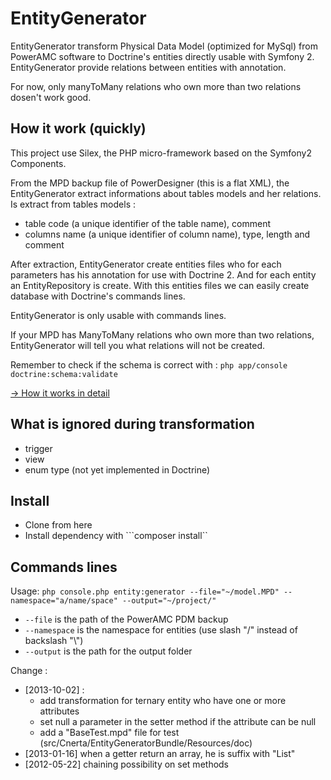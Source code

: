 EntityGenerator
===============

EntityGenerator transform Physical Data Model (optimized for MySql) from PowerAMC software to Doctrine's entities directly usable with Symfony 2.
EntityGenerator provide relations between entities with annotation.

For now, only manyToMany relations who own more than two relations dosen't work good.


How it work (quickly)
-----------
This project use Silex, the PHP micro-framework based on the Symfony2 Components.

From the MPD backup file of PowerDesigner (this is a flat XML), the EntityGenerator extract informations about tables models and her relations.
Is extract from tables models :
- table code (a unique identifier of the table name), comment
- columns name (a unique identifier of column name), type, length and comment

After extraction, EntityGenerator create entities files who for each parameters has his annotation for use with Doctrine 2.
And for each entity an EntityRepository is create.
With this entities files we can easily create database with Doctrine's commands lines.


EntityGenerator is only usable with commands lines.

If your MPD has ManyToMany relations who own more than two relations, EntityGenerator will tell you what relations will not be created.

Remember to check if the schema is correct with :
`php app/console doctrine:schema:validate`

[-> How it works in detail](src/Cnerta/EntityGeneratorBundle/Resources/doc/index.md)

What is ignored during transformation
-------------------------------------
- trigger
- view
- enum type (not yet implemented in Doctrine)


Install
-------
- Clone from here
- Install dependency with ```composer install``



Commands lines
--------------
Usage: `php console.php entity:generator --file="~/model.MPD" --namespace="a/name/space" --output="~/project/"`
- `--file` is the path of the PowerAMC PDM backup
- `--namespace` is the namespace for entities (use slash "/" instead of backslash "\\")
- `--output` is the path for the output folder


Change :
* [2013-10-02] :
    - add transformation for ternary entity who have one or more attributes
    - set null a parameter in the setter method if the attribute can be null
    - add a "BaseTest.mpd" file for test (src/Cnerta/EntityGeneratorBundle/Resources/doc)
* [2013-01-16] when a getter return an array, he is suffix with "List"
* [2012-05-22] chaining possibility on set methods
